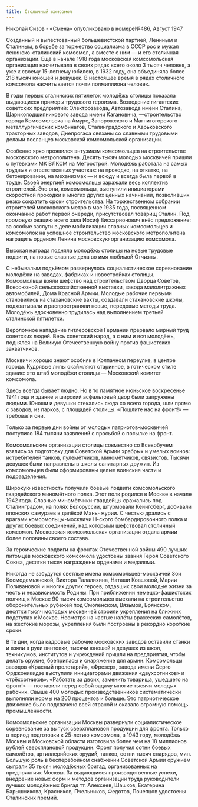 ```yaml
---
title: Столичный комсомол
---
```

Николай Сизов - «Смена» опубликовано в номере№486, Август 1947

Созданный и выпестованный большевистской партией, Лениным и Сталиным, в борьбе за торжество социализма в СССР рос и мужал ленинско-сталинский комсомол, а вместе с ним — и его столичная организации. Ещё в начале 1918 года московская комсомольская организация насчитывала в своих рядах всего около 3 тысяч человек, а уже к своему 15-легнему юбилею, в 1932 году, она объединяла более 218 тысяч юношей и девушек. В настоящее время в рядах столичного комсомола насчитывается почти полмиллиона человек.

В годы первых сталинских пятилеток молодёжь столицы показала выдающиеся примеры трудового героизма. Возведение гигантских советских предприятий: Электрозавода, Автозавода имени Сталина, Шарикоподшипникового завода имени Кагановича, —строительство города Комсомольска на Амуре, Запорожского и Магнитогорского металлургических комбинатов, Сталинградского и Харьковского тракторных заводов, Днепрогэса связаны со славными трудовыми делами посланцев московской комсомольской организации.

Особенно ярко проявился энтузиазм комсомольцев на строительстве московского метрополитена. Десять тысяч молодых москвичей пришли с путёвками МК ВЛКСМ на Метрострой. Молодёжь работала на самых трудных и ответственных участках: на проходке, на откатке, на бетонировании, на механизмах — и всюду и всегда была первой в труде. Своей энергией комсомольцы заражали весь коллектив строителей. Это они, комсомольцы, выступили инициаторами скоростной проходки и многих других ценных начинаний, позволивших резко сократить сроки строительства. 
На торжественном собрании строителей московского метро в мае 1935 года, посвященном окончанию работ первой очереди, присутствовал товарищ Сталин. Под громовую овацию всего зала Иосиф Виссарионович внёс предложение: за особые заслуги в деле мобилизации славных комсомольцев и комсомолок на успешное строительство московского метрополитена наградить орденом Ленина московскую организацию комсомола.

Высокая награда подняла молодёжь столицы на новые трудовые подвиги, на новые славные дела во имя любимой Отчизны. 

С небывалым подъёмом развернулось социалистическое соревнование молодёжи на заводах, фабриках и новостройках столицы. Комсомольцы взяли шефство над строительством Дворца Советов, Всесоюзной сельскохозяйственной выставки, завода малолитражных автомобилей, Дома Красной Армии. Молодые рабочие первыми становились на стахановские вахты, создавали стахановские школы, подхватывали и распространяли новые, передовые методы труда. Молодёжь вдохновенно трудилась над выполнением третьей сталинской пятилетки. 

Вероломное нападение гитлеровской Германии прервало мирный труд советских людей. Весь советский народ, а с ним и вся молодёжь, поднялся на Великую Отечественную войну против фашистских захватчиков. 

Москвичи хорошо знают особняк в Колпачном переулке, в центре города. Кудрявые липы окаймляют старинное, в готическом стиле здание: это штаб молодёжи столицы — Московский комитет комсомола. 

Здесь всегда бывает людно. Но в то памятное июньское воскресенье 1941 года и здание и широкий асфальтовый двор были запружены людьми. Юноши и девушки стекались сюда со всего города, шли прямо с заводов, из парков, с площадей столицы. «Пошлите нас на фронт!» — требовали они. 

Только за первые дни войны от молодых патриотов-москвичей поступило 184 тысячи заявлений с просьбой о посылке на фронт. 

Комсомольские организации столицы совместно со Всевобучем взялись за подготовку для Советской Армии храбрых и умелых воинов: истребителей танков, пулемётчиков, миномётчиков, связистов. Тысячи девушек были направлены в школы санитарных дружин. Из комсомольцев были сформированы целые воинские части и подразделения. 

Широкую известность получили боевые подвиги комсомольского гвардейского миномётного полка. Этот полк родился в Москве в начале 1942 года. Славные миномётчики-гвардейцы сражались под Сталинградом, на полях Белоруссии, штурмовали Кенигсберг, добивали японских самураев в далёкой Маньчжурии. С честью дрались с врагами комсомольцы-москвичи Н-ского бомбардировочного полка и других боевых соединений, над которыми шефствовал столичный комсомол. 
Московская комсомольская организация отдала армии более половины своего состава. 

За героические подвиги на фронтах Отечественной войны 490 лучших питомцев московского комсомола удостоены звания Героя Советского Союза, десятки тысяч награждены орденами и медалями. 

Никогда не забудутся светлые имена комсомольцев-москвичей Зои Космодемьянской, Виктора Талалихина, Наташи Ковшовой, Марии Поливановой и многих других героев, отдавших свои молодые жизни за честь и независимость Родины. 
При приближении немецко-фашистских полчищ к Москве 90 тысяч комсомольцев выехали на строительство оборонительных рубежей под Смоленском, Вязьмой, Брянском, десятки тысяч молодых москвичей строили укрепления на ближних подступах к Москве. Несмотря на частые налёты вражеских самолётов, на жестокие морозы, укрепления были построены в рекордно короткие сроки. 

В те дни, когда кадровые рабочие московских заводов оставили станки и взяли в руки винтовки, тысячи юношей и девушек из школ, техникумов, институтов и учреждений пришли на предприятия, чтобы делать оружие, боеприпасы и снаряжение для армии. Комсомольцы заводов «Красный пролетарий», «Фрезер», завода имени Серго Орджоникидзе выступили инициаторами движения «двухсотников» и «трёхсотников». «Работать за двоих, заменить товарища, ушедшего на фронт!» — поставили перед собой задачу многие тысячи молодых рабочих. Свыше 400 молодых производственников систематически выполняли нормы на 200 процентов и больше. Это патриотическое движение было подхвачено всей страной и оказало огромную помощь промышленности. 

Комсомольские организации Москвы развернули социалистическое соревнование за выпуск сверхплановой продукции для фронта. Только в период подготовки к 25-летию комсомола, в 1943 году, молодёжь Москвы и Московской области изготовила более чем на 18 миллионов рублей сверхплановой продукции. Фронт получил сотни боевых самолётов, артиллерийских орудий, танков, сотни тысяч снарядов, мин. 
Большую роль в бесперебойном снабжении Советской Армии оружием сыграли 35 тысяч молодёжных бригад, организованных на предприятиях Москвы. За выдающиеся производственные успехи, внедрение новых форм и методов организации труда руководители лучших молодёжных бригад тт. Алексеев, Шашков, Екатерина Барышникова, Красников, Пчельников, Федотов, Почепцов удостоены Сталинских премий. 
